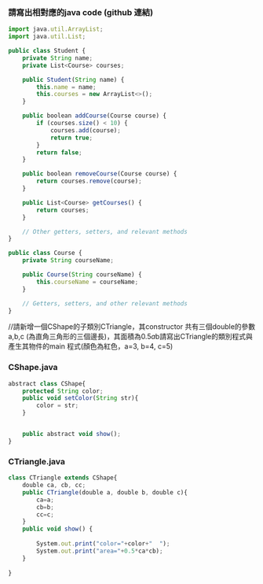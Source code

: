 ### 請寫出相對應的java code (github 連結)  
```js
import java.util.ArrayList;
import java.util.List;

public class Student {
    private String name;
    private List<Course> courses;

    public Student(String name) {
        this.name = name;
        this.courses = new ArrayList<>();
    }

    public boolean addCourse(Course course) {
        if (courses.size() < 10) {
            courses.add(course);
            return true;
        }
        return false;
    }

    public boolean removeCourse(Course course) {
        return courses.remove(course);
    }

    public List<Course> getCourses() {
        return courses;
    }

    // Other getters, setters, and relevant methods
}

public class Course {
    private String courseName;

    public Course(String courseName) {
        this.courseName = courseName;
    }

    // Getters, setters, and other relevant methods
}
```


//請新增一個CShape的子類別CTriangle，其constructor 共有三個double的參數 a,b,c (為直角三角形的三個邊長)，其面積為0.5*a*b請寫出CTriangle的類別程式與產生其物件的main 程式(顏色為紅色，a=3, b=4, c=5)

### CShape.java  
```js
abstract class CShape{
    protected String color;
    public void setColor(String str){
        color = str;
    }


    public abstract void show();
}
```



### CTriangle.java
```js
class CTriangle extends CShape{
    double ca, cb, cc;
    public CTriangle(double a, double b, double c){
        ca=a;
        cb=b;
        cc=c;
    }
    public void show() {
       
        System.out.print("color="+color+"  ");
        System.out.print("area="+0.5*ca*cb);
    }
   
}
```

